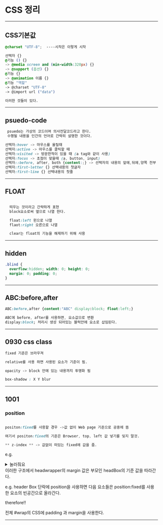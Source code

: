 # CSS 정리
---
## CSS기본값
```CSS
@charset "UTF-8";  ----시작은 이렇게 시작

선택자 {}
@기능 () {}
-> @media screen and (min-width:320px) {}
-> @support (옵션) {}
@기능 {}
-> @animation 이름 {}
@기능 "역할"
-> @charset "UTF-8"
-> @import url ("data")

이러한 것들이 있다.

```
---
## psuedo-code
``` css
 psuedo는 가상의 코드이며 의사전달코드라고 한다.
 수행될 내용을 인간의 언어로 간략히 설명한 것이다.

선택자:hover -> 마우스를 올릴때
선택자:active -> 마우스를 클릭할 때
선택자:visited -> 방문한적이 있을 때 (a tag와 같이 사용)
선택자:focus -> 초점이 맞을때 (a, button, input)
선택자::before, after, both {content:;} -> 선택자의 내용의 앞에,뒤에,양쪽 전부
선택자:first-letter {} 선택내용의 첫글자
선택자:first-line {} 선택내용의 첫줄
```
---

## FLOAT
```css

  띄우는 것이라고 간략하게 표현
  block요소로써 옆으로 나열 한다.

  float:left 왼으로 나열
  flaot:right 오른으로 나열

  clear는 float의 기능을 해제하기 위해 사용
  ```
  ---

## hidden 
``` css
.blind { 
  overflow:hidden; width: 0; height: 0; 
  margin: 0; padding: 0;
}
```
---

## ABC:before,after
``` CSS
ABC:before,after {content:"ABC" display:block; float:left;}

ABC에 before, after를 사용하면, 요소값으로 변환 
display:block; 처리시 생성 되어있는 블럭안에 요소로 삽임된다.
```
---

## 0930 css class ##
``` css
fixed 기준은 브라우져

relative를 사용 하면 사용된 요소가 기준이 됨. 

opacity -> block 안에 있는 내용까지 투명화 됨  

box-shadow : X Y blur
```
---

## 1001 ##
### position ###

``` css

positon:fixed를 사용할 경우 ->값 없이 Web page 기준으로 공중에 뜸

여기서 positon:fixed의 기준은 Browser, top, left 값 넣기를 잊지 말것.

** z-index ** -> 값없이 떠있는 fixed에 값을 줌.
```

e.g.  

<details>
<summary>눌러줘요</summary>

``` html
<div class="headerBox"> 
  <div class="headwrapper">
</div>
```
</details>
이러한 구조에서  headwrapper의 margin 값은 부모인 headBox의 기준 값을 따라간다.

e.g. header Box 단락에 position을 사용하면 다음 요소들은 position:fixed를 사용한 요소의 빈공간으로
올라간다.

therefore!! 

전체 #wrap의 CSS에 padding 과 margin을 사용한다.

---






